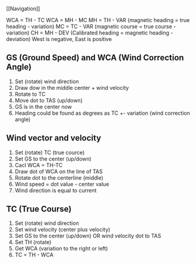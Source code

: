 [[Navigation]]

WCA = TH - TC
WCA = MH - MC
MH = TH - VAR (magnetic heading = true heading - variation)
MC = TC - VAR (magnetic course = true course - variation)
CH = MH - DEV (Calibrated heading = magnetic heading - deviation) West is negative, East is positive

## GS (Ground Speed) and WCA (Wind Correction Angle)

1. Set (rotate) wind direction
2. Draw dow in the middle center + wind velocity
3. Rotate to TC
4. Move dot to TAS (up/down)
5. GS is in the center now
6. Heading could be found as degrees as TC +- variation (wind correction angle)


## Wind vector and velocity

1. Set (rotate) TC (true cource)
2. Set GS to the center (up/down)
3. Cacl WCA = TH-TC
4. Draw dot of WCA on the line of TAS
5. Rotate dot to the centerline (middle)
6. Wind speed = dot value - center value
7. Wind direction is equal to current


## TC (True Course)

1. Set (rotate) wind direction
2. Set wind velocity (center plus velocity)
3. Set GS to the center (up/down) OR wind velocity dot to TAS 
4. Set TH (rotate)
5. Get WCA (variation to the right or left)
6. TC = TH - WCA